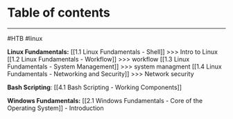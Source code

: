 # Table of contents
---
#HTB #linux 

**Linux Fundamentals:**
[[1.1 Linux Fundamentals - Shell]] >>> Intro to Linux
[[1.2 Linux Fundamentals - Workflow]] >>> workflow
[[1.3 Linux Fundamentals - System Management]] >>> system managment 
[[1.4 Linux Fundamentals - Networking and Security]] >>> Network security

**Bash Scripting**:
[[4.1 Bash Scripting - Working  Components]]

**Windows Fundamentals:**
[[2.1 Windows Fundamentals - Core of the Operating System]] - Introduction

